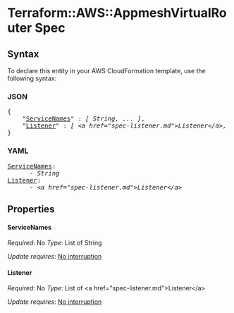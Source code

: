 # Terraform::AWS::AppmeshVirtualRouter Spec

## Syntax

To declare this entity in your AWS CloudFormation template, use the following syntax:

### JSON

<pre>
{
    "<a href="#servicenames" title="ServiceNames">ServiceNames</a>" : <i>[ String, ... ]</i>,
    "<a href="#listener" title="Listener">Listener</a>" : <i>[ &lt;a href=&#34;spec-listener.md&#34;&gt;Listener&lt;/a&gt;, ... ]</i>
}
</pre>

### YAML

<pre>
<a href="#servicenames" title="ServiceNames">ServiceNames</a>: <i>
      - String</i>
<a href="#listener" title="Listener">Listener</a>: <i>
      - &lt;a href=&#34;spec-listener.md&#34;&gt;Listener&lt;/a&gt;</i>
</pre>

## Properties

#### ServiceNames

_Required_: No
_Type_: List of String

_Update requires_: [No interruption](https://docs.aws.amazon.com/AWSCloudFormation/latest/UserGuide/using-cfn-updating-stacks-update-behaviors.html#update-no-interrupt)

#### Listener

_Required_: No
_Type_: List of &lt;a href=&#34;spec-listener.md&#34;&gt;Listener&lt;/a&gt;

_Update requires_: [No interruption](https://docs.aws.amazon.com/AWSCloudFormation/latest/UserGuide/using-cfn-updating-stacks-update-behaviors.html#update-no-interrupt)

